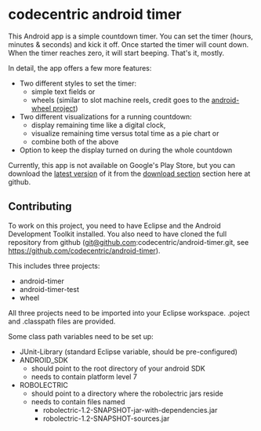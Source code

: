 codecentric android timer
=========================

This Android app is a simple countdown timer. You can set the timer (hours, minutes & seconds) and kick it off. Once started the timer will count down. When the timer reaches zero, it will start beeping. That's it, mostly.

In detail, the app offers a few more features:

* Two different styles to set the timer:
    * simple text fields or
    * wheels (similar to slot machine reels, credit goes to the [android-wheel project](http://code.google.com/p/android-wheel/))
* Two different visualizations for a running countdown:
    * display remaining time like a digital clock,
    * visualize remaining time versus total time as a pie chart or
    * combine both of the above
* Option to keep the display turned on during the whole countdown

Currently, this app is not available on Google's Play Store, but you can download the [latest version](https://github.com/downloads/codecentric/android-timer/android-timer.apk) of it from the [download section](https://github.com/codecentric/android-timer/downloads) section here at github.

Contributing
------------

To work on this project, you need to have Eclipse and the Android Development
Toolkit installed. You also need to have cloned the full repository from github
(git@github.com:codecentric/android-timer.git, see
https://github.com/codecentric/android-timer).

This includes three projects:
* android-timer
* android-timer-test
* wheel

All three projects need to be imported into your Eclipse workspace.
.poject and .classpath files are provided.

Some class path variables need to be set up:

* JUnit-Library (standard Eclipse variable, should be pre-configured)
* ANDROID_SDK
    * should point to the root directory of your android SDK
    * needs to contain platform level 7
* ROBOLECTRIC
    * should point to a directory where the robolectric jars reside
    * needs to contain files named
        * robolectric-1.2-SNAPSHOT-jar-with-dependencies.jar
        * robolectric-1.2-SNAPSHOT-sources.jar
